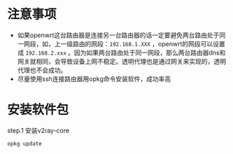 # 注意事项
- 如果openwrt这台路由器是连接另一台路由器的话一定要避免两台路由处于同一网段，如，上一级路由的网段：`192.168.1.XXX` ，openwrt的网段可以设置成 `192.168.2.xxx` 。因为如果两台路由处于同一网段，那么两台路由器dns和网关就相同，会导致设备上网不稳定。透明代理也是通过网关来实现的，透明代理也不会成功。
- 尽量使用ssh连接路由器用opkg命令安装软件，成功率高

# 安装软件包
step.1 安装v2ray-core
```bash
opkg update

```
